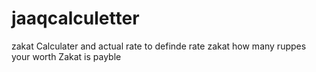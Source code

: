 # jaaqcalculetter
zakat Calculater and actual rate to definde rate zakat how many ruppes your worth Zakat is payble 
